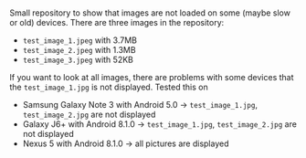 #
Small repository to show that images are not loaded on some (maybe slow or old) devices.
There are three images in the repository:
- `test_image_1.jpeg` with 3.7MB
- `test_image_2.jpeg` with 1.3MB
- `test_image_3.jpeg` with 52KB

If you want to look at all images, there are problems with some devices that the `test_image_1.jpg` is not displayed.
Tested this on
- Samsung Galaxy Note 3 with Android 5.0 -> `test_image_1.jpg`, `test_image_2.jpg` are not displayed
- Galaxy J6+ with Android 8.1.0 -> `test_image_1.jpg`, `test_image_2.jpg` are not displayed
- Nexus 5 with Android 8.1.0 -> all pictures are displayed
